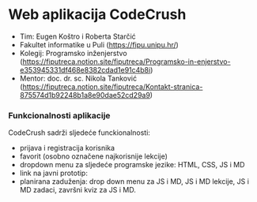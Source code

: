 # Web aplikacija CodeCrush
- Tim: Eugen Koštro i Roberta Starčić
- Fakultet informatike u Puli (https://fipu.unipu.hr/)
- Kolegij: Programsko inženjerstvo (https://fiputreca.notion.site/fiputreca/Programsko-in-enjerstvo-e353945331df468e8382cdad1e91c4b8i)
- Mentor: doc. dr. sc. Nikola Tanković (https://fiputreca.notion.site/fiputreca/Kontakt-stranica-875574d1b92248b1a8e90dae52cd29a9)
### Funkcionalnosti aplikacije
CodeCrush sadrži sljedeće funckionalnosti: 
- prijava i registracija korisnika
- favorit (osobno označene najkorisnije lekcije)
- dropdown menu za sljedeće programske jezike: HTML, CSS, JS i MD
- link na javni prototip: 
- planirana zaduženja: drop down menu za JS i MD, JS i MD lekcije, JS i MD zadaci, završni kviz za JS i MD. 
 
